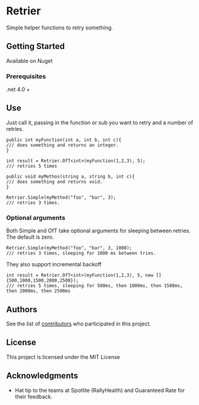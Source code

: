 # Retrier	

Simple helper functions to retry something.

## Getting Started

Available on Nuget

### Prerequisites

.net 4.0 + 

## Use

Just call it, passing in the function or sub you want to retry and a number of retries.

```
public int myFunction(int a, int b, int c){
/// does something and returns an integer.
}

int result = Retrier.OfT<int>(myFunction(1,2,3), 5);
/// retries 5 times

public void myMethos(string a, string b, int c){
/// does something and returns void.
}

Retrier.Simple(myMethod("foo", "bar", 3);
/// retries 3 times.
```
### Optional arguments

Both Simple and OfT take optional arguments for sleeping between retries.  The default is zero.

```
Retrier.Simple(myMethod("foo", "bar", 3, 1000);
/// retries 3 times, sleeping for 1000 ms between tries.
```

They also support incremental backoff

```
int result = Retrier.OfT<int>(myFunction(1,2,3), 5, new [] {500,1000,1500,2000,2500});
/// retries 5 times, sleeping for 500ms, then 1000ms, then 1500ms, then 2000ms, then 2500ms
```

## Authors

See the list of [contributors](https://github.com/brianbegy/ConfigWrapper/contributors) who participated in this project.

## License

This project is licensed under the MIT License 

## Acknowledgments

* Hat tip to the teams at Spotlite (RallyHealth) and Guaranteed Rate for their feedback.
